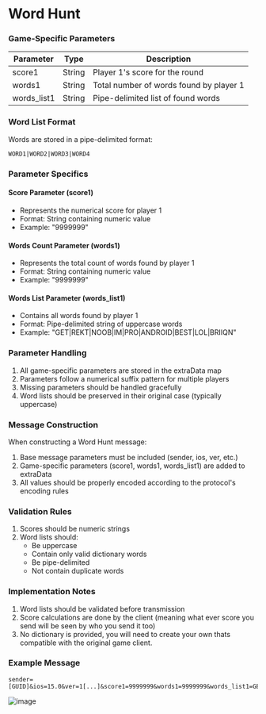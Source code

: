 # Word Hunt 

### Game-Specific Parameters

| Parameter    | Type    | Description                              |
|-------------|---------|------------------------------------------|
| score1      | String  | Player 1's score for the round           |
| words1      | String  | Total number of words found by player 1  |
| words_list1 | String  | Pipe-delimited list of found words       |

### Word List Format
Words are stored in a pipe-delimited format:
```
WORD1|WORD2|WORD3|WORD4
```

### Parameter Specifics

#### Score Parameter (score1)
- Represents the numerical score for player 1
- Format: String containing numeric value
- Example: "9999999"

#### Words Count Parameter (words1)
- Represents the total count of words found by player 1
- Format: String containing numeric value
- Example: "9999999"

#### Words List Parameter (words_list1)
- Contains all words found by player 1
- Format: Pipe-delimited string of uppercase words
- Example: "GET|REKT|NOOB|IM|PRO|ANDROID|BEST|LOL|BRIIQN"

### Parameter Handling
1. All game-specific parameters are stored in the extraData map
2. Parameters follow a numerical suffix pattern for multiple players
3. Missing parameters should be handled gracefully
4. Word lists should be preserved in their original case (typically uppercase)

### Message Construction
When constructing a Word Hunt message:
1. Base message parameters must be included (sender, ios, ver, etc.)
2. Game-specific parameters (score1, words1, words_list1) are added to extraData
3. All values should be properly encoded according to the protocol's encoding rules

### Validation Rules
1. Scores should be numeric strings
2. Word lists should:
   - Be uppercase
   - Contain only valid dictionary words
   - Be pipe-delimited
   - Not contain duplicate words

### Implementation Notes
1. Word lists should be validated before transmission
2. Score calculations are done by the client (meaning what ever score you send will be seen by who you send it too)
3. No dictionary is provided, you will need to create your own thats compatible with the original game client.
   




### Example Message
```
sender=[GUID]&ios=15.0&ver=1[...]&score1=9999999&words1=9999999&words_list1=GET|REKT|NOOB|IM|PRO|ANDROID|BEST|LOL|BRIIQN

```
![image](https://github.com/user-attachments/assets/c46c0dba-0c89-42b0-8f2b-2979baa59954)

